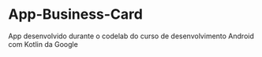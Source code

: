 # App-Business-Card
App desenvolvido durante o codelab do curso de desenvolvimento Android com Kotlin da Google 
